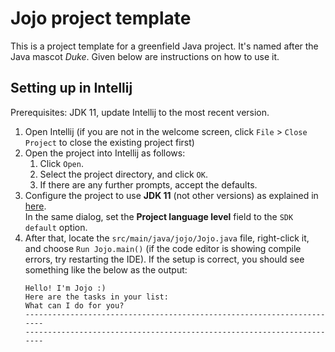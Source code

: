 # Jojo project template

This is a project template for a greenfield Java project. It's named after the Java mascot _Duke_. Given below are instructions on how to use it.

## Setting up in Intellij

Prerequisites: JDK 11, update Intellij to the most recent version.

1. Open Intellij (if you are not in the welcome screen, click `File` > `Close Project` to close the existing project first)
1. Open the project into Intellij as follows:
   1. Click `Open`.
   1. Select the project directory, and click `OK`.
   1. If there are any further prompts, accept the defaults.
1. Configure the project to use **JDK 11** (not other versions) as explained in [here](https://www.jetbrains.com/help/idea/sdk.html#set-up-jdk).<br>
   In the same dialog, set the **Project language level** field to the `SDK default` option.
3. After that, locate the `src/main/java/jojo/Jojo.java` file, right-click it, and choose `Run Jojo.main()` (if the code editor is showing compile errors, try restarting the IDE). If the setup is correct, you should see something like the below as the output:
   ```
   Hello! I'm Jojo :)
   Here are the tasks in your list:
   What can I do for you?
   -----------------------------------------------------------------------
   -----------------------------------------------------------------------
   ```
